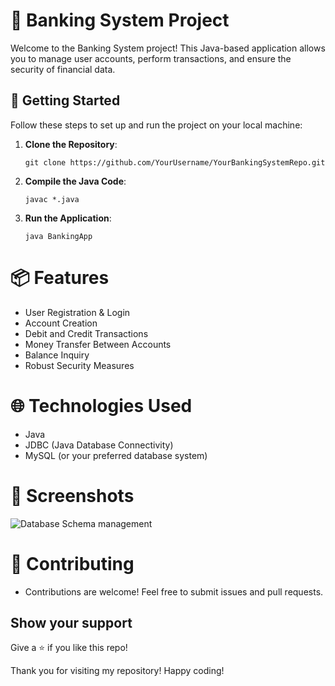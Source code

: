 # 🏦 Banking System Project

Welcome to the Banking System project! This Java-based application allows you to manage user accounts, perform transactions, and ensure the security of financial data.

## 🚀 Getting Started

Follow these steps to set up and run the project on your local machine:

1. **Clone the Repository**: 
   ```shell
   git clone https://github.com/YourUsername/YourBankingSystemRepo.git
2. **Compile the Java Code**:

   ```shell
   javac *.java
3. **Run the Application**:

   ```shell
   java BankingApp
   
# 📦 Features
- User Registration & Login
- Account Creation
- Debit and Credit Transactions
- Money Transfer Between Accounts
- Balance Inquiry
- Robust Security Measures

# 🌐 Technologies Used
- Java
- JDBC (Java Database Connectivity)
- MySQL (or your preferred database system)

# 📸 Screenshots

![Database Schema management](https://github.com/user-attachments/assets/c81cdf23-cfbd-44bb-99b6-7dfe798724c4)


# 🤝 Contributing
- Contributions are welcome! Feel free to submit issues and pull requests.

## Show your support

Give a ⭐ if you like this repo!

Thank you for visiting my repository! Happy coding!

